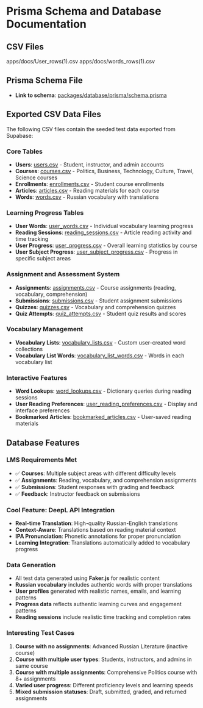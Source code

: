 # Prisma Schema and Database Documentation

## CSV Files
apps/docs/User_rows(1).csv
apps/docs/words_rows(1).csv

## Prisma Schema File
- **Link to schema**: [packages/database/prisma/schema.prisma](../packages/database/prisma/schema.prisma)

## Exported CSV Data Files

The following CSV files contain the seeded test data exported from Supabase:

### Core Tables
- **Users**: [users.csv](../packages/database/exported-data/users.csv) - Student, instructor, and admin accounts
- **Courses**: [courses.csv](../packages/database/exported-data/courses.csv) - Politics, Business, Technology, Culture, Travel, Science courses
- **Enrollments**: [enrollments.csv](../packages/database/exported-data/enrollments.csv) - Student course enrollments
- **Articles**: [articles.csv](../packages/database/exported-data/articles.csv) - Reading materials for each course
- **Words**: [words.csv](../packages/database/exported-data/words.csv) - Russian vocabulary with translations

### Learning Progress Tables
- **User Words**: [user_words.csv](../packages/database/exported-data/user_words.csv) - Individual vocabulary learning progress
- **Reading Sessions**: [reading_sessions.csv](../packages/database/exported-data/reading_sessions.csv) - Article reading activity and time tracking
- **User Progress**: [user_progress.csv](../packages/database/exported-data/user_progress.csv) - Overall learning statistics by course
- **User Subject Progress**: [user_subject_progress.csv](../packages/database/exported-data/user_subject_progress.csv) - Progress in specific subject areas

### Assignment and Assessment System
- **Assignments**: [assignments.csv](../packages/database/exported-data/assignments.csv) - Course assignments (reading, vocabulary, comprehension)
- **Submissions**: [submissions.csv](../packages/database/exported-data/submissions.csv) - Student assignment submissions
- **Quizzes**: [quizzes.csv](../packages/database/exported-data/quizzes.csv) - Vocabulary and comprehension quizzes
- **Quiz Attempts**: [quiz_attempts.csv](../packages/database/exported-data/quiz_attempts.csv) - Student quiz results and scores

### Vocabulary Management
- **Vocabulary Lists**: [vocabulary_lists.csv](../packages/database/exported-data/vocabulary_lists.csv) - Custom user-created word collections
- **Vocabulary List Words**: [vocabulary_list_words.csv](../packages/database/exported-data/vocabulary_list_words.csv) - Words in each vocabulary list

### Interactive Features
- **Word Lookups**: [word_lookups.csv](../packages/database/exported-data/word_lookups.csv) - Dictionary queries during reading sessions
- **User Reading Preferences**: [user_reading_preferences.csv](../packages/database/exported-data/user_reading_preferences.csv) - Display and interface preferences
- **Bookmarked Articles**: [bookmarked_articles.csv](../packages/database/exported-data/bookmarked_articles.csv) - User-saved reading materials

## Database Features

### LMS Requirements Met
- ✅ **Courses**: Multiple subject areas with different difficulty levels
- ✅ **Assignments**: Reading, vocabulary, and comprehension assignments
- ✅ **Submissions**: Student responses with grading and feedback
- ✅ **Feedback**: Instructor feedback on submissions

### Cool Feature: DeepL API Integration
- **Real-time Translation**: High-quality Russian-English translations
- **Context-Aware**: Translations based on reading material context
- **IPA Pronunciation**: Phonetic annotations for proper pronunciation
- **Learning Integration**: Translations automatically added to vocabulary progress

### Data Generation
- All test data generated using **Faker.js** for realistic content
- **Russian vocabulary** includes authentic words with proper translations
- **User profiles** generated with realistic names, emails, and learning patterns
- **Progress data** reflects authentic learning curves and engagement patterns
- **Reading sessions** include realistic time tracking and completion rates

### Interesting Test Cases
1. **Course with no assignments**: Advanced Russian Literature (inactive course)
2. **Course with multiple user types**: Students, instructors, and admins in same course
3. **Course with multiple assignments**: Comprehensive Politics course with 8+ assignments
4. **Varied user progress**: Different proficiency levels and learning speeds
5. **Mixed submission statuses**: Draft, submitted, graded, and returned assignments